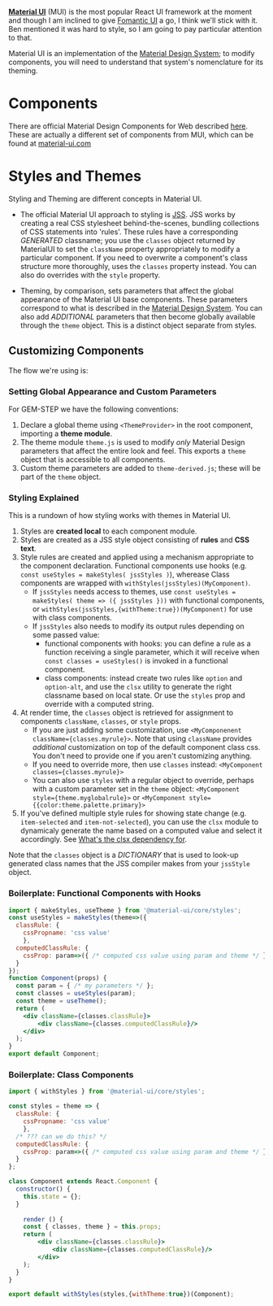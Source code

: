 **[Material UI](https://material-ui.com/)** (MUI) is the most popular React UI framework at the moment and though I am inclined to give [Fomantic UI](https://fomantic-ui.com/) a go, I think we'll stick with it. Ben mentioned it was hard to style, so I am going to pay particular attention to that. 

Material UI is an implementation of the [Material Design System](https://material.io/design/); to modify components, you will need to understand that system's nomenclature for its theming. 

# Components

There are official Material Design Components for Web described [here](https://material.io/develop/web/). These are actually a different set of components from MUI, which can be found at [material-ui.com](https:.//material-ui.com)

# Styles and Themes

Styling and Theming are different concepts in Material UI.

* The official Material UI approach to styling is [JSS](https://v4.material-ui.com/customization/css-in-js/). JSS works by creating a real CSS stylesheet behind-the-scenes, bundling collections of CSS  statements into 'rules'. These rules have a corresponding *GENERATED* classname; you use the `classes` object returned by MaterialUI to set the `className` property appropriately to modify a particular component. If you need to overwrite a component's class structure more thoroughly, uses the `classes` property instead. You can also do overrides with the `style` property.

* Theming, by comparison, sets parameters that affect the global appearance of the Material UI base components. These parameters correspond to what is described in the [Material Design System](https://material.io/design/). You can also add *ADDITIONAL* parameters that then become globally available through the `theme` object. This is a distinct object separate from styles.

## Customizing Components

The flow we're using is:

### Setting Global Appearance and Custom Parameters

For GEM-STEP we have the following conventions:

1. Declare a global theme using `<ThemeProvider>` in the root component, importing a **theme module**.
2. The theme module `theme.js` is used to modify _only_ Material Design parameters that affect the entire look and feel. This exports a `theme` object that is accessible to all components.
3. Custom theme parameters are added to `theme-derived.js`; these will be part of the `theme` object.

### Styling Explained

This is a rundown of how styling works with themes in Material UI.

1. Styles are **created local** to each component module.
2. Styles are created as a JSS style object consisting of **rules** and **CSS text**.
3. Style rules are created and applied using a mechanism appropriate to the component declaration. Functional components use hooks (e.g. `const useStyles = makeStyles( jssStyles )`), wherease Class components are wrapped with `withStyles(jssStyles)(MyComponent)`. 
    * If `jssStyles` needs access to themes, use `const useStyles = makeStyles( theme => ({ jssStyles }))` with functional components, or `withStyles(jssStyles,{withTheme:true})(MyComponent)` for use with class components.
    * If `jssStyles` also needs to modify its output rules depending on some passed value:
      * functional components with hooks: you can define a rule as a function receiving a single parameter, which it will receive when `const classes = useStyles()` is invoked in a functional component. 
      * class components: instead create two rules like `option` and `option-alt`, and use the `clsx` utility to generate the right classname based on local state. Or use the `styles` prop and override with a computed string.
4. At render time, the `classes` object is retrieved for assignment to components `className`, `classes`, or `style` props. 
    * If you are just adding some customization, use `<MyComponenent className={classes.myrule}>`. Note that using `className` provides _additional_ customization on top of the default component class css. You don't need to provide one if you aren't customizing anything.  
    * If you need to override more, then use `classes` instead: `<MyComponent classes={classes.myrule}>`
    * You can also use `styles` with a regular object to override, perhaps with a custom parameter set in the `theme` object: `<MyComponent style={theme.myglobalrule}>` or `<MyComponent style={{color:theme.palette.primary}>`
5. If you've defined multiple style rules for showing state change (e.g. `item-selected` and `item-not-selected`), you can use the `clsx` module to dynamicaly generate the name based on a computed value and select it accordingly. See [What's the clsx dependency for](https://material-ui.com/getting-started/faq/#whats-the-clsx-dependency-for).

Note that the `classes` object is a *DICTIONARY* that is used to look-up generated class names that the JSS compiler makes from your `jssStyle` object.

### Boilerplate: Functional Components with Hooks

```jsx
import { makeStyles, useTheme } from '@material-ui/core/styles';
const useStyles = makeStyles(theme=>({
  classRule: {
  	cssPropname: 'css value'
	},
  computedClassRule: {
    cssProp: param=>({ /* computed css value using param and theme */ })
  }
});
function Component(props) {
  const param = { /* my parameters */ };
  const classes = useStyles(param);
  const theme = useTheme();
  return (
    <div className={classes.classRule}>
    	<div className={classes.computedClassRule}/>
    </div>
  );
}
export default Component;
```

### Boilerplate: Class Components

```jsx
import { withStyles } from '@material-ui/core/styles';

const styles = theme => {
  classRule: {
  	cssPropname: 'css value'
	},
  /* ??? can we do this? */
  computedClassRule: {
    cssProp: param=>({ /* computed css value using param and theme */ })
  }
};

class Component extends React.Component {
  constructor() {
    this.state = {};
  }
  
 	render () {
    const { classes, theme } = this.props;
  	return (
    	<div className={classes.classRule}>
    		<div className={classes.computedClassRule}/>
    	</div>
  	);
  }
}

export default withStyles(styles,{withTheme:true})(Component);
```

